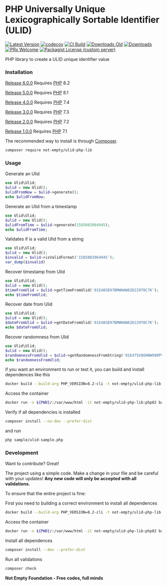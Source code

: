 # PHP Universally Unique Lexicographically Sortable Identifier (ULID)

[![Latest Version](https://img.shields.io/github/v/release/not-empty/ulid-php-lib.svg?style=flat-square)](https://github.com/not-empty/ulid-php-lib/releases)
[![codecov](https://codecov.io/gh/not-empty/ulid-php-lib/graph/badge.svg?token=AEMV163UW6)](https://codecov.io/gh/not-empty/ulid-php-lib)
[![CI Build](https://img.shields.io/github/actions/workflow/status/not-empty/ulid-php-lib/php.yml)](https://github.com/not-empty/ulid-php-lib/actions/workflows/php.yml)
[![Downloads Old](https://img.shields.io/packagist/dt/kiwfy/ulid-php?logo=old&label=downloads%20legacy)](https://packagist.org/packages/kiwfy/ulid-php)
[![Downloads](https://img.shields.io/packagist/dt/not-empty/ulid-php-lib?logo=old&label=downloads)](https://packagist.org/packages/not-empty/ulid-php-lib)
[![PRs Welcome](https://img.shields.io/badge/PRs-welcome-brightgreen.svg?style=flat-square)](http://makeapullrequest.com)
[![Packagist License (custom server)](https://img.shields.io/packagist/l/not-empty/ulid-php-lib)](https://github.com/not-empty/ulid-php-lib/blob/master/LICENSE)



PHP library to create a ULID unique identifier value

### Installation

[Release 6.0.0](https://github.com/not-empty/ulid-php-lib/releases/tag/6.0.0) Requires [PHP](https://php.net) 8.2

[Release 5.0.0](https://github.com/not-empty/ulid-php-lib/releases/tag/5.0.0) Requires [PHP](https://php.net) 8.1

[Release 4.0.0](https://github.com/not-empty/ulid-php-lib/releases/tag/4.0.0) Requires [PHP](https://php.net) 7.4

[Release 3.0.0](https://github.com/not-empty/ulid-php-lib/releases/tag/3.0.0) Requires [PHP](https://php.net) 7.3

[Release 2.0.0](https://github.com/not-empty/ulid-php-lib/releases/tag/2.0.0) Requires [PHP](https://php.net) 7.2

[Release 1.0.0](https://github.com/not-empty/ulid-php-lib/releases/tag/1.0.0) Requires [PHP](https://php.net) 7.1

The recommended way to install is through [Composer](https://getcomposer.org/).

```sh
composer require not-empty/ulid-php-lib
```

### Usage

Generate an Ulid

```php
use Ulid\Ulid;
$ulid = new Ulid();
$ulidFromNow = $ulid->generate();
echo $ulidFromNow;
```

Generate an Ulid from a timestamp

```php
use Ulid\Ulid;
$ulid = new Ulid();
$ulidFromTime = $ulid->generate(1585083964945);
echo $ulidFromTime;
```

Validates if is a valid Ulid from a string

```php
use Ulid\Ulid;
$ulid = new Ulid();
$invalid = $ulid->isValidFormat('1585083964945');
var_dump($invalid)
```
Recover timestamp from Ulid

```php
use Ulid\Ulid;
$ulid = new Ulid();
$timeFromUlid = $ulid->getTimeFromUlid('01E48SD97BMWHAW82D229T0C7K');
echo $timeFromUlid;
```

Recover date from Ulid

```php
use Ulid\Ulid;
$ulid = new Ulid();
$dateFromUlid = $ulid->getDateFromUlid('01E48SD97BMWHAW82D229T0C7K');
echo $dateFromUlid;
```

Recover randomness from Ulid

```php
use Ulid\Ulid;
$ulid = new Ulid();
$randomnessFromUlid = $ulid->getRandomnessFromString('01E475VQGHNW990PVHXFDT4C6R');
echo $randomnessFromUlid;
```

if you want an environment to run or test it, you can build and install dependences like this

```sh
docker build --build-arg PHP_VERSION=8.2-cli -t not-empty/ulid-php-lib:php82 -f contrib/Dockerfile .
```

Access the container
```sh
docker run -v ${PWD}/:/var/www/html -it not-empty/ulid-php-lib:php82 bash
```

Verify if all dependencies is installed
```sh
composer install --no-dev --prefer-dist
```

and run
```sh
php sample/ulid-sample.php
```

### Development

Want to contribute? Great!

The project using a simple code.
Make a change in your file and be careful with your updates!
**Any new code will only be accepted with all validations.**

To ensure that the entire project is fine:

First you need to building a correct environment to install all dependences

```sh
docker build --build-arg PHP_VERSION=8.2-cli -t not-empty/ulid-php-lib:php82 -f contrib/Dockerfile .
```

Access the container
```sh
docker run -v ${PWD}/:/var/www/html -it not-empty/ulid-php-lib:php82 bash
```

Install all dependences
```sh
composer install --dev --prefer-dist
```

Run all validations
```sh
composer check
```

**Not Empty Foundation - Free codes, full minds**
